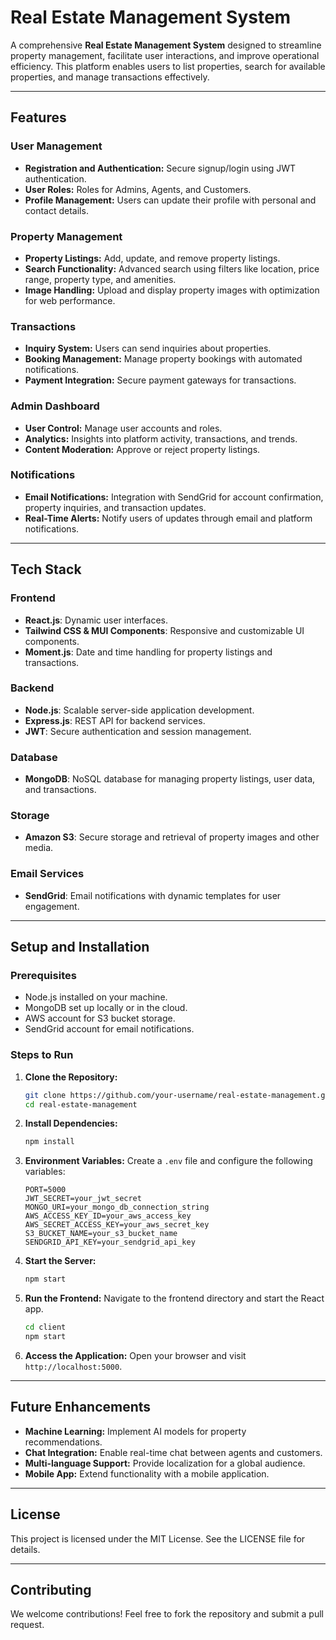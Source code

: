 # Real Estate Management System

A comprehensive **Real Estate Management System** designed to streamline property management, facilitate user interactions, and improve operational efficiency. This platform enables users to list properties, search for available properties, and manage transactions effectively.

---

## Features

### User Management
- **Registration and Authentication:** Secure signup/login using JWT authentication.
- **User Roles:** Roles for Admins, Agents, and Customers.
- **Profile Management:** Users can update their profile with personal and contact details.

### Property Management
- **Property Listings:** Add, update, and remove property listings.
- **Search Functionality:** Advanced search using filters like location, price range, property type, and amenities.
- **Image Handling:** Upload and display property images with optimization for web performance.

### Transactions
- **Inquiry System:** Users can send inquiries about properties.
- **Booking Management:** Manage property bookings with automated notifications.
- **Payment Integration:** Secure payment gateways for transactions.

### Admin Dashboard
- **User Control:** Manage user accounts and roles.
- **Analytics:** Insights into platform activity, transactions, and trends.
- **Content Moderation:** Approve or reject property listings.

### Notifications
- **Email Notifications:** Integration with SendGrid for account confirmation, property inquiries, and transaction updates.
- **Real-Time Alerts:** Notify users of updates through email and platform notifications.

---

## Tech Stack

### Frontend
- **React.js**: Dynamic user interfaces.
- **Tailwind CSS & MUI Components**: Responsive and customizable UI components.
- **Moment.js**: Date and time handling for property listings and transactions.

### Backend
- **Node.js**: Scalable server-side application development.
- **Express.js**: REST API for backend services.
- **JWT**: Secure authentication and session management.

### Database
- **MongoDB**: NoSQL database for managing property listings, user data, and transactions.

### Storage
- **Amazon S3**: Secure storage and retrieval of property images and other media.

### Email Services
- **SendGrid**: Email notifications with dynamic templates for user engagement.

---

## Setup and Installation

### Prerequisites
- Node.js installed on your machine.
- MongoDB set up locally or in the cloud.
- AWS account for S3 bucket storage.
- SendGrid account for email notifications.

### Steps to Run

1. **Clone the Repository:**
   ```bash
   git clone https://github.com/your-username/real-estate-management.git
   cd real-estate-management
   ```

2. **Install Dependencies:**
   ```bash
   npm install
   ```

3. **Environment Variables:**
   Create a `.env` file and configure the following variables:
   ```env
   PORT=5000
   JWT_SECRET=your_jwt_secret
   MONGO_URI=your_mongo_db_connection_string
   AWS_ACCESS_KEY_ID=your_aws_access_key
   AWS_SECRET_ACCESS_KEY=your_aws_secret_key
   S3_BUCKET_NAME=your_s3_bucket_name
   SENDGRID_API_KEY=your_sendgrid_api_key
   ```

4. **Start the Server:**
   ```bash
   npm start
   ```

5. **Run the Frontend:**
   Navigate to the frontend directory and start the React app.
   ```bash
   cd client
   npm start
   ```

6. **Access the Application:**
   Open your browser and visit `http://localhost:5000`.

---

## Future Enhancements
- **Machine Learning:** Implement AI models for property recommendations.
- **Chat Integration:** Enable real-time chat between agents and customers.
- **Multi-language Support:** Provide localization for a global audience.
- **Mobile App:** Extend functionality with a mobile application.

---

## License
This project is licensed under the MIT License. See the LICENSE file for details.

---

## Contributing
We welcome contributions! Feel free to fork the repository and submit a pull request.
